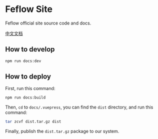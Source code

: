 # Feflow Site

Feflow official site source code and docs.

[中文文档](./README_zh-CN.md)

## How to develop

```sh
npm run docs:dev
```

## How to deploy

First, run this command:

```sh
npm run docs:build
```

Then, `cd` to `docs/.vuepress`, you can find the `dist` directory, and run this command:

```sh
tar zcvf dist.tar.gz dist
```

Finally, publish the `dist.tar.gz` package to our system.
